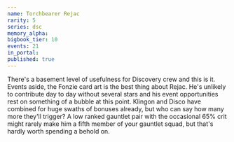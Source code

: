 ```yaml
---
name: Torchbearer Rejac
rarity: 5
series: dsc
memory_alpha:
bigbook_tier: 10
events: 21
in_portal:
published: true
---
```


There's a basement level of usefulness for Discovery crew and this is it. Events aside, the Fonzie card art is the best thing about Rejac. He's unlikely to contribute day to day without several stars and his event opportunities rest on something of a bubble at this point. Klingon and Disco have combined for huge swaths of bonuses already, but who can say how many more they'll trigger? A low ranked gauntlet pair with the occasional 65% crit might rarely make him a fifth member of your gauntlet squad, but that's hardly worth spending a behold on.
